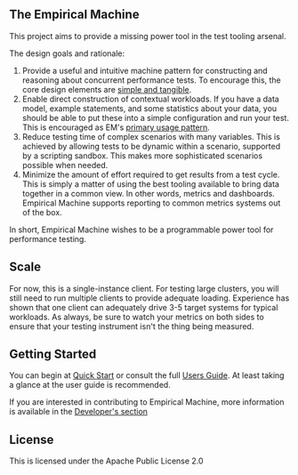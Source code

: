 ## The Empirical Machine

This project aims to provide a missing power tool in the test tooling arsenal.

The design goals and rationale:

1. Provide a useful and intuitive machine pattern for constructing and reasoning about concurrent performance tests. To encourage this, the core design elements  are [simple and tangible](docs/core_concepts.md).
2. Enable direct construction of contextual workloads. If you have a data model, example statements, and some statistics about your data, you should be able to put these into a simple configuration and run your test. This is encouraged as EM's [primary usage pattern]( https://raw.githubusercontent.com/jshook/em/master/src/main/resources/activities/write-telemetry.yaml).
3. Reduce testing time of complex scenarios with many variables. This is achieved by allowing tests to be dynamic within a scenario, supported by a scripting sandbox. This makes more sophisticated scenarios possible when needed.
4. Minimize the amount of effort required to get results from a test cycle. This is simply a matter of using the best tooling available to bring data together in a common view. In other words, metrics and dashboards. Empirical Machine supports reporting to common metrics systems out of the box.

In short, Empirical Machine wishes to be a programmable power tool for performance testing.


## Scale

For now, this is a single-instance client. For testing large clusters, you will still need to run multiple clients to provide adequate loading. Experience has shown that one client can adequately drive 3-5 target systems for typical workloads. As always, be sure to watch your metrics on both sides to ensure that your testing instrument isn't the thing being measured.

## Getting Started

You can begin at [Quick Start](docs/quickstart.md) or consult the full [Users Guide](docs/usersguide.md). At least taking a glance at the user guide is recommended.
 
If you are interested in contributing to Empirical Machine, more information is available in the [Developer's section](doc/developers.md)
## License

This is licensed under the Apache Public License 2.0
